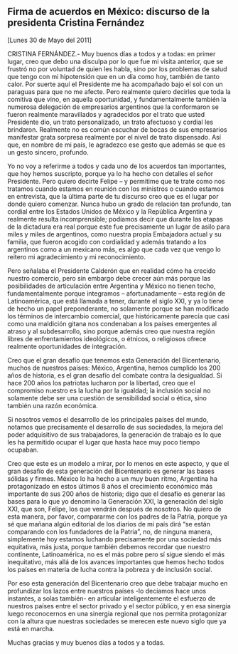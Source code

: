 Firma de acuerdos en México: discurso de la presidenta Cristina Fernández
-------------------------------------------------------------------------

[Lunes 30 de Mayo del 2011]

CRISTINA FERNÁNDEZ.- Muy buenos días a todos y a todas: en primer lugar,
creo que debo una disculpa por lo que fue mi visita anterior, que se
frustró no por voluntad de quien les habla, sino por los problemas de
salud que tengo con mi hipotensión que en un día como hoy, también de
tanto calor. Por suerte aquí el Presidente me ha acompañado bajo el sol
con un paraguas para que no me afecte. Pero realmente quiero decirles
que toda la comitiva que vino, en aquella oportunidad, y
fundamentalmente también la numerosa delegación de empresarios
argentinos que la conformaron se fueron realmente maravillados y
agradecidos por el trato que usted Presidente dio, un trato
personalizado, un trato afectuoso y cordial les brindaron. Realmente no
es común escuchar de bocas de sus empresarios manifestar grata sorpresa
realmente por el nivel de trato dispensado. Así que, en nombre de mi
país, le agradezco ese gesto que además se que es un gesto sincero,
profundo.

Yo no voy a referirme a todos y cada uno de los acuerdos tan
importantes, que hoy hemos suscripto, porque ya lo ha hecho con detalles
el señor Presidente. Pero quiero decirte Felipe – y permitime que te
trate como nos tratamos cuando estamos en reunión con los ministros o
cuando estamos en entrevista, que la última parte de tu discurso creo
que es el lugar por donde quiero comenzar. Nunca hubo un grado de
relación tan profundo, tan cordial entre los Estados Unidos de México y
la República Argentina y realmente resulta incomprensible; podíamos
decir que durante las etapas de la dictadura era real porque este fue
precisamente un lugar de asilo para miles y miles de argentinos, como
nuestra propia Embajadora actual y su familia, que fueron acogido con
cordialidad y además tratando a los argentinos como a un mexicano más,
es algo que cada vez que vengo lo reitero mi agradecimiento y mi
reconocimiento.

Pero señalaba el Presidente Calderón que en realidad cómo ha crecido
nuestro comercio, pero sin embargo debe crecer aún más porque las
posibilidades de articulación entre Argentina y México no tienen techo,
fundamentalmente porque integramos – afortunadamente – esta región de
Latinoamérica, que está llamada a tener, durante el siglo XXI, y ya lo
tiene de hecho un papel preponderante, no solamente porque se han
modificado los términos de intercambio comercial, que históricamente
parecía que casi como una maldición gitana nos condenaban a los países
emergentes al atraso y al subdesarrollo, sino porque además creo que
nuestra región libres de enfrentamientos ideológicos, o étnicos, o
religiosos ofrece realmente oportunidades de integración.

Creo que el gran desafío que tenemos esta Generación del Bicentenario,
muchos de nuestros países: México, Argentina, hemos cumplido los 200
años de historia, es el gran desafío del combate contra la desigualdad.
Si hace 200 años los patriotas lucharon por la libertad, creo que el
compromiso nuestro es la lucha por la igualdad; la inclusión social no
solamente debe ser una cuestión de sensibilidad social o ética, sino
también una razón económica.

Si nosotros vemos el desarrollo de los principales países del mundo,
notamos que precisamente el desarrollo de sus sociedades, la mejora del
poder adquisitivo de sus trabajadores, la generación de trabajo es lo
que les ha permitido ocupar el lugar que hasta hace muy poco tiempo
ocupaban.

Creo que este es un modelo a mirar, por lo menos en este aspecto, y que
el gran desafío de esta generación del Bicentenario es generar las bases
sólidas y firmes. México lo ha hecho a un muy buen ritmo, Argentina ha
protagonizado en estos últimos 8 años el crecimiento económico más
importante de sus 200 años de historia; digo que el desafío es generar
las bases para lo que yo denomino la Generación XXI, la generación del
siglo XXI, que son, Felipe, los que vendrán después de nosotros. No
quiero de esta manera, por favor, compararme con los padres de la
Patria, porque ya sé que mañana algún editorial de los diarios de mi
país dirá “se están comparando con los fundadores de la Patria”, no, de
ninguna manera, simplemente hoy estamos luchando precisamente por una
sociedad más equitativa, más justa, porque también debemos recordar que
nuestro continente, Latinoamérica, no es el más pobre pero sí sigue
siendo el más inequitativo, más allá de los avances importantes que
hemos hecho todos los países en materia de lucha contra la pobreza y de
inclusión social.

Por eso esta generación del Bicentenario creo que debe trabajar mucho en
profundizar los lazos entre nuestros países -lo decíamos hace unos
instantes, a solas también- en articular inteligentemente el esfuerzo de
nuestros países entre el sector privado y el sector público, y en esa
sinergia luego reconocernos en una sinergia regional que nos permita
protagonizar con la altura que nuestras sociedades se merecen este nuevo
siglo que ya está en marcha.

Muchas gracias y muy buenos días a todos y a todas.
